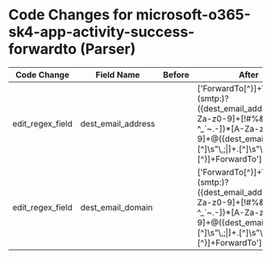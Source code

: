 # Code Changes for microsoft-o365-sk4-app-activity-success-forwardto (Parser)

| Code Change | Field Name | Before | After |
|-------------|------------|--------|-------|
| edit_regex_field | dest_email_address |  | ['ForwardTo[^\}]+Value":"(smtp:)?({dest_email_address}([A-Za-z0-9]+[!#$%&\'+\/=?^_`~.\-])*[A-Za-z0-9]+@({dest_email_domain}[^\]\s"\\,;\|]+\.[^\]\s"\\,;\|]+))"', 'Value":"(smtp:)?({dest_email_address}([A-Za-z0-9]+[!#$%&\'+\/=?^_`~.\-])*[A-Za-z0-9]+@({dest_email_domain}[^\]\s"\\,;\|]+\.[^\]\s"\\,;\|]+))"[^\}]+ForwardTo'] |
| edit_regex_field | dest_email_domain |  | ['ForwardTo[^\}]+Value":"(smtp:)?({dest_email_address}([A-Za-z0-9]+[!#$%&\'+\/=?^_`~.\-])*[A-Za-z0-9]+@({dest_email_domain}[^\]\s"\\,;\|]+\.[^\]\s"\\,;\|]+))"', 'Value":"(smtp:)?({dest_email_address}([A-Za-z0-9]+[!#$%&\'+\/=?^_`~.\-])*[A-Za-z0-9]+@({dest_email_domain}[^\]\s"\\,;\|]+\.[^\]\s"\\,;\|]+))"[^\}]+ForwardTo'] |